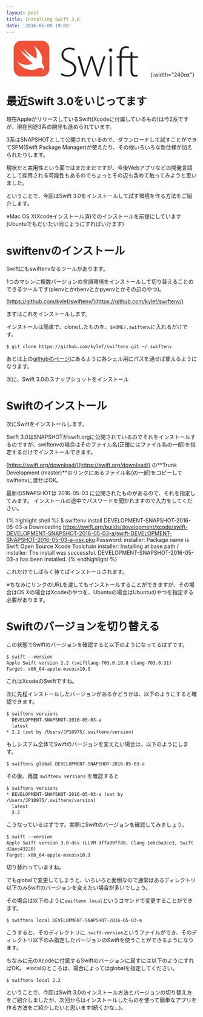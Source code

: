 ```yaml
---
layout: post
title: Installing Swift 3.0
date: '2016-05-09 19:09'
---
```


![Swift](/assets/2016-05-09/swift.svg){:width="240ox"}

# 最近Swift 3.0をいじってます

現在AppleがリリースしているSwift(Xcodeに付属しているもの)は今2系ですが、現在別途3系の開発も進められています。

3系はSNAPSHOTとして公開されているので、ダウンロードして試すことができてSPM(Swift Package Manager)が使えたり、その他いろいろな新仕様が加えられたりします。

現状だと実用性という面ではまだまだですが、今後Webアプリなどの開発言語として採用される可能性もあるのでちょっとその辺も含めて触ってみようと思いました。

ということで、今回はSwift 3.0をインストールして試す環境を作る方法をご紹介します。

※Mac OS X(Xcodeインストール済)でのインストールを前提にしています(Ubuntuでもだいたい同じようにすればいけます)


# swiftenvのインストール

Swiftにもswiftenvなるツールがあります。

1つのマシンに複数バージョンの言語環境をインストールして切り替えることのできるツールです(plenvとかrbenvとかpyenvとかその辺のやつ)。

[https://github.com/kylef/swiftenv/](https://github.com/kylef/swiftenv/)

まずはこれをインストールします。

インストールは簡単で、cloneしたものを、`$HOME/.swiftenv`に入れるだけです。

```shell
$ git clone https://github.com/kylef/swiftenv.git ~/.swiftenv
```

あとは上の[githubのページ](https://github.com/kylef/swiftenv/)にあるように各シェル用にパスを通せば使えるようになります。

次に、Swift 3.0のスナップショットをインストール

# Swiftのインストール

次にSwiftをインストールします。

Swift 3.0はSNAPSHOTがswift.orgに公開されているのでそれをインストールするのですが、swiftenvの場合はそのファイル名(正確にはファイル名の一部)を指定するだけでインストールできます。

[https://swift.org/download/](https://swift.org/download/) の**Trunk Development (master)**のリンクにあるファイル名(の一部)をコピーしてswiftenvに渡せばOK。

最新のSNAPSHOTは 2016-05-03 に公開されたものがあるので、それを指定してみます。
インストールの途中でパスワードを聞かれますので入力をしてください。

{% highlight shell %}
$ swiftenv install DEVELOPMENT-SNAPSHOT-2016-05-03-a
Downloading https://swift.org/builds/development/xcode/swift-DEVELOPMENT-SNAPSHOT-2016-05-03-a/swift-DEVELOPMENT-SNAPSHOT-2016-05-03-a-osx.pkg
Password:
installer: Package name is Swift Open Source Xcode Toolchain
installer: Installing at base path /
installer: The install was successful.
DEVELOPMENT-SNAPSHOT-2016-05-03-a has been installed.
{% endhighlight %}

これだけでしばらく待てばインストールされます。

※ちなみにリンクのURLを渡してもインストールすることができますが、その場合はOS Xの場合はXcodeのやつを、Ubuntuの場合はUbuntuのやつを指定する必要があります。

# Swiftのバージョンを切り替える

この状態でSwiftのバージョンを確認すると以下のようになってるはずです。

```shell
$ swift --version
Apple Swift version 2.2 (swiftlang-703.0.18.8 clang-703.0.31)
Target: x86_64-apple-macosx10.9
```

これはXcodeのSwiftですね。

次に先程インストールしたバージョンがあるかどうかは、以下のようにすると確認できます。

```shell
$ swiftenv versions
  DEVELOPMENT-SNAPSHOT-2016-05-03-a
  latest
* 2.2 (set by /Users/JP10975/.swiftenv/version)
```

もしシステム全体でSwiftのバージョンを変えたい場合は、以下のようにします。

```shell
$ swiftenv global DEVELOPMENT-SNAPSHOT-2016-05-03-a
```

その後、再度 `swiftenv versions` を確認すると

```shell
$ swiftenv versions
* DEVELOPMENT-SNAPSHOT-2016-05-03-a (set by /Users/JP10975/.swiftenv/version)
  latest
  2.2
```

こうなっているはずです。実際にSwiftのバージョンを確認してみましょう。

```shell
$ swift --version
Apple Swift version 3.0-dev (LLVM dffa09ffd8, Clang 1e6cba3ce3, Swift d2aee43220)
Target: x86_64-apple-macosx10.9
```

切り替わっていますね。

でもglobalで変更してしまうと、いろいろと面倒なので通常はあるディレクトリ以下のみSwiftのバージョンを変えたい場合が多いでしょう。

その場合は以下のように`swiftenv local`というコマンドで変更することができます。

```shell
$ swiftenv local DEVELOPMENT-SNAPSHOT-2016-05-03-a
```

こうすると、そのディレクトリに`.swift-version`というファイルができ、そのディレクトリ以下のみ指定したバージョンのSwiftを使うことができるようになります。

ちなみに元のXcodeに付属するSwiftのバージョンに戻すには以下のようにすればOK。
※localのところは、場合によってはglobalを指定してください。

```shell
$ swiftenv local 2.2
```

ということで、今回はSwift 3.0のインストール方法とバージョンの切り替え方をご紹介しましたが、次回からはインストールしたものを使って簡単なアプリを作る方法をご紹介したいと思います(続くかな…)。
